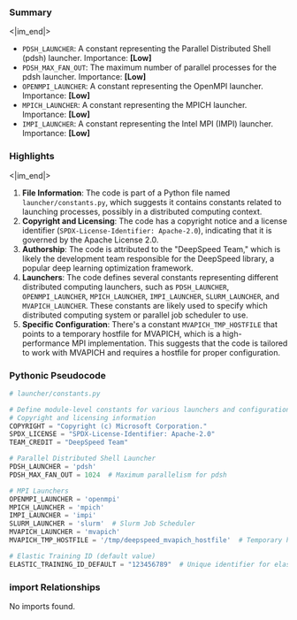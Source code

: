 

### Summary

<|im_end|>

* `PDSH_LAUNCHER`: A constant representing the Parallel Distributed Shell (pdsh) launcher. Importance: **[Low]**
* `PDSH_MAX_FAN_OUT`: The maximum number of parallel processes for the pdsh launcher. Importance: **[Low]**
* `OPENMPI_LAUNCHER`: A constant representing the OpenMPI launcher. Importance: **[Low]**
* `MPICH_LAUNCHER`: A constant representing the MPICH launcher. Importance: **[Low]**
* `IMPI_LAUNCHER`: A constant representing the Intel MPI (IMPI) launcher. Importance: **[Low]**

### Highlights

<|im_end|>

1. **File Information**: The code is part of a Python file named `launcher/constants.py`, which suggests it contains constants related to launching processes, possibly in a distributed computing context.
2. **Copyright and Licensing**: The code has a copyright notice and a license identifier (`SPDX-License-Identifier: Apache-2.0`), indicating that it is governed by the Apache License 2.0.
3. **Authorship**: The code is attributed to the "DeepSpeed Team," which is likely the development team responsible for the DeepSpeed library, a popular deep learning optimization framework.
4. **Launchers**: The code defines several constants representing different distributed computing launchers, such as `PDSH_LAUNCHER`, `OPENMPI_LAUNCHER`, `MPICH_LAUNCHER`, `IMPI_LAUNCHER`, `SLURM_LAUNCHER`, and `MVAPICH_LAUNCHER`. These constants are likely used to specify which distributed computing system or parallel job scheduler to use.
5. **Specific Configuration**: There's a constant `MVAPICH_TMP_HOSTFILE` that points to a temporary hostfile for MVAPICH, which is a high-performance MPI implementation. This suggests that the code is tailored to work with MVAPICH and requires a hostfile for proper configuration.

### Pythonic Pseudocode

```python
# launcher/constants.py

# Define module-level constants for various launchers and configurations
# Copyright and licensing information
COPYRIGHT = "Copyright (c) Microsoft Corporation."
SPDX_LICENSE = "SPDX-License-Identifier: Apache-2.0"
TEAM_CREDIT = "DeepSpeed Team"

# Parallel Distributed Shell Launcher
PDSH_LAUNCHER = 'pdsh'
PDSH_MAX_FAN_OUT = 1024  # Maximum parallelism for pdsh

# MPI Launchers
OPENMPI_LAUNCHER = 'openmpi'
MPICH_LAUNCHER = 'mpich'
IMPI_LAUNCHER = 'impi'
SLURM_LAUNCHER = 'slurm'  # Slurm Job Scheduler
MVAPICH_LAUNCHER = 'mvapich'
MVAPICH_TMP_HOSTFILE = '/tmp/deepspeed_mvapich_hostfile'  # Temporary hostfile for MVAPICH

# Elastic Training ID (default value)
ELASTIC_TRAINING_ID_DEFAULT = "123456789"  # Unique identifier for elastic training runs
```


### import Relationships

No imports found.